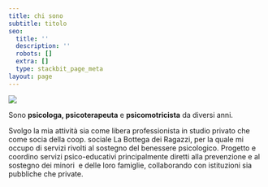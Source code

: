 ```yaml
---
title: chi sono
subtitle: titolo
seo:
  title: ''
  description: ''
  robots: []
  extra: []
  type: stackbit_page_meta
layout: page
---
```



![](/images/super-europa.jpeg)



Sono **psicologa, psicoterapeuta** e **psicomotricista** da diversi anni.

Svolgo la mia attività sia come libera professionista in studio privato che come socia della coop. sociale La Bottega dei Ragazzi, per la quale mi occupo di servizi rivolti al sostegno del benessere psicologico. Progetto e coordino servizi psico-educativi principalmente diretti alla prevenzione e al sostegno dei minori  e delle loro famiglie, collaborando con istituzioni sia pubbliche che private.
